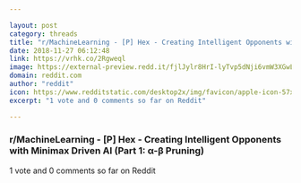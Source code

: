 ```yaml
---

layout: post
category: threads
title: "r/MachineLearning - [P] Hex - Creating Intelligent Opponents with Minimax Driven AI (Part 1: α-β Pruning)"
date: 2018-11-27 06:12:48
link: https://vrhk.co/2Rgweql
image: https://external-preview.redd.it/fjlJylr8HrI-lyTvp5dNji6vmW3XGwL8UlSuhK9hoxg.jpg?auto=webp&s=66e4cf46d3a11532bf6ae54de417f415bead1838
domain: reddit.com
author: "reddit"
icon: https://www.redditstatic.com/desktop2x/img/favicon/apple-icon-57x57.png
excerpt: "1 vote and 0 comments so far on Reddit"

---
```


### r/MachineLearning - [P] Hex - Creating Intelligent Opponents with Minimax Driven AI (Part 1: α-β Pruning)

1 vote and 0 comments so far on Reddit